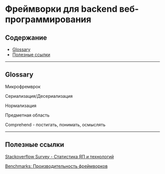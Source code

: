 # Фреймворки для backend веб-программирования

## Содержание

- [Glossary](#glossary)
- [Полезные ссылки](#%D0%BF%D0%BE%D0%BB%D0%B5%D0%B7%D0%BD%D1%8B%D0%B5-%D1%81%D1%81%D1%8B%D0%BB%D0%BA%D0%B8)

______________________________________________________________________

## Glossary

Микрофремврок

Сериализация/Десериализация

Нормализация

Предметная область

Comprehend - постигать, понимать, осмыслять

______________________________________________________________________

## Полезные ссылки

[Stackoverflow Survey - Статистика ЯП и технологий](survey.stackoverflow.co/2024/technology)

[Benchmarks: Производительность фреймворков](www.techempower.com/benchmarks)
